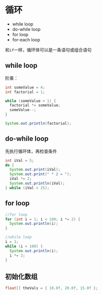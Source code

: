 # 循环

- while loop
- do-while loop
- for loop
- for-each loop

和`if`一样，循环体可以是一条语句或组合语句

## while loop

阶乘：

```java
int someValue = 4;
int factorial = 1;

while (someValue > 1) {
  factorial *= someValue;
  someValue--;
}

System.out.println(factorial);
```


## do-while loop

先执行循环体，再检查条件

```java
int iVal = 5;
do {
  System.out.print(iVal);
  System.out.print(" * 2 = ");
  iVal *= 2;
  System.out.println(iVal);
} while (iVal < 25);
```


## for loop

```java
//for loop
for (int i = 1; i < 100; i *= 2) {
  System.out.println(i);
}

//while loop
i = 1;
while (i < 100) {
  System.out.println(i);
  i *= 2;
}
```

## 初始化数组

```java
float[] theVals = { 10.0f, 20.0f, 15.0f };
```
